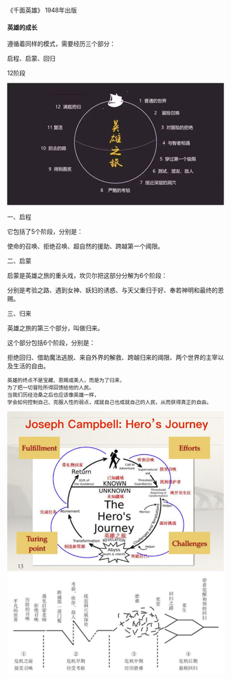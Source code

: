 ﻿
《千面英雄》 1948年出版

#### 英雄的成长

遵循着同样的模式，需要经历三个部分：

启程、启蒙、回归

12阶段

![10001](StoryLine/10001.jpg)



一、启程

它包括了5个阶段，分别是：

使命的召唤、拒绝召唤、超自然的援助、跨越第一个阈限。

二、启蒙

启蒙是英雄之旅的重头戏，坎贝尔把这部分分解为6个阶段：

分别是考验之路、遇到女神、妖妇的诱惑、与天父重归于好、奉若神明和最终的恩赐。


三、归来

英雄之旅的第三个部分，叫做归来。

这个部分包括6个阶段，分别是：

拒绝回归、借助魔法逃脱、来自外界的解救、跨越归来的阈限、两个世界的主宰以及生活的自由。

```
英雄的终点不是宝藏、恩赐或美人，而是为了归来，
为了把一切冒险所得回馈给他的人民。
当我们历经沧桑之后也应该像英雄一样，
学会如何控制自己、克服人性的弱点，成就自己也成就自己的人民，从而获得真正的自由。

```
![File2](StoryLine/file2.png)
![File](StoryLine/file.png)

